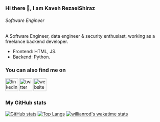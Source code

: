 ### Hi there 👋, I am Kaveh RezaeiShiraz
###### *Software Engineer*

A Software Engineer, data engineer & security enthusiast, working as a freelance backend developer.
* Frontend: HTML, JS.
* Backend: Python.


### You can also find me on

[<img src='https://cdn.jsdelivr.net/npm/simple-icons@3.0.1/icons/linkedin.svg' alt='linkedin' height='40'>](https://www.linkedin.com/in/KavehRS/) [<img src='https://cdn.jsdelivr.net/npm/simple-icons@3.0.1/icons/twitter.svg' alt='twitter' height='40'>](https://twitter.com/@kavehrs)  [<img src='https://cdn.jsdelivr.net/npm/simple-icons@3.0.1/icons/icloud.svg' alt='website' height='40'>](https://www.kavehrs.com)  



### My GitHub stats

[![GitHub stats](https://github-readme-stats.vercel.app/api?username=kavehrs&count_private=true)](https://kavehrs.com/)
[![Top Langs](https://github-readme-stats.vercel.app/api/top-langs/?username=kavehrs&langs_count=8)](https://kavehrs.com/)
[![willianrod's wakatime stats](https://github-readme-stats.vercel.app/api/wakatime/?username=kavehrs)](https://kavehrs.com/)









<!--
**KavehRS/KavehRS** is a ✨ _special_ ✨ repository because its `README.md` (this file) appears on your GitHub profile.

Here are some ideas to get you started:

- 🔭 I’m currently working on ...
- 🌱 I’m currently learning ...
- 👯 I’m looking to collaborate on ...
- 🤔 I’m looking for help with ...
- 💬 Ask me about ...
- 📫 How to reach me: ...
- 😄 Pronouns: ...
- ⚡ Fun fact: ...
-->






